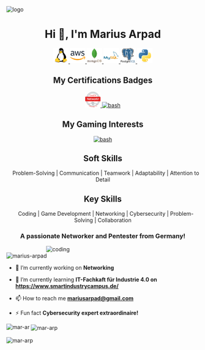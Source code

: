 ![logo]()
<h1 align="center">Hi 👋, I'm Marius Arpad</h1>

<p align="center"><a href="https://www.linux.org/" target="_blank" rel="noreferrer"> <img src="https://raw.githubusercontent.com/devicons/devicon/master/icons/linux/linux-original.svg" alt="linux" width="40" height="40"/> </a> <a href="https://aws.amazon.com" target="_blank" rel="noreferrer"> <img src="https://raw.githubusercontent.com/devicons/devicon/master/icons/amazonwebservices/amazonwebservices-original-wordmark.svg" alt="aws" width="40" height="40"/> </a>  </a> <a href="https://www.mongodb.com/" target="_blank" rel="noreferrer"> <img src="https://raw.githubusercontent.com/devicons/devicon/master/icons/mongodb/mongodb-original-wordmark.svg" alt="mongodb" width="40" height="40"/> </a> <a href="https://www.mysql.com/" target="_blank" rel="noreferrer"> <img src="https://raw.githubusercontent.com/devicons/devicon/master/icons/mysql/mysql-original-wordmark.svg" alt="mysql" width="40" height="40"/> </a> <a href="https://www.postgresql.org" target="_blank" rel="noreferrer"> <img src="https://raw.githubusercontent.com/devicons/devicon/master/icons/postgresql/postgresql-original-wordmark.svg" alt="postgresql" width="40" height="40"/> </a> <a href="https://www.python.org" target="_blank" rel="noreferrer"> <img src="https://raw.githubusercontent.com/devicons/devicon/master/icons/python/python-original.svg" alt="python" width="40" height="40"/> </a> </p>
<h2 align="center">My Certifications Badges</h1>
<p align="center"><a href="(https://comptia.org)" target="_blank" rel="noreferrer"> <img src="https://github.com/emsh93/emsh93/blob/main/NetworkPlus%20Logo%20Certified%20CE.png" alt="bash" width="40" height="40"/> </a> <a href="(https://www.siemens.com/global/en.html)" target="_blank" rel="noreferrer"> <img src="https://images.credly.com/images/19bfec66-2453-4e67-be25-eea175ad1130/38b3474b30521af47cf66d0e8f130cdc.png" alt="bash" width="40" height="40"/> </a></p>
<h2 align="center">My Gaming Interests</h1>
<p align="center"><a href="https://www.ageofempires.com/" target="_blank" rel="noreferrer"> <img src="https://www.pngitem.com/pimgs/m/675-6755480_age-of-empires-series-wiki-age-of-empires.png" alt="bash" width="40" height="40"/> </a></p>
</a>
<h2 align="center">Soft Skills</h2>

<p align="center">
    Problem-Solving | Communication | Teamwork | Adaptability | Attention to Detail
</p>
<h2 align="center">Key Skills</h2>
<p align="center">
    Coding | Game Development | Networking | Cybersecurity | Problem-Solving | Collaboration
</p>
</a>

<h3 align="center">A passionate Networker and Pentester from Germany!</h3>


<img align="right" alt="coding" width="400" src="https://media0.giphy.com/media/qgQUggAC3Pfv687qPC/giphy.gif">



<p align="left"> <img src="https://komarev.com/ghpvc/?username=marius-arpad&label=Profile%20views&color=0e75b6&style=flat" alt="marius-arpad" /> </p>



- 🔭 I’m currently working on **Networking**


- 🌱 I’m currently learning **IT-Fachkaft für Industrie 4.0 on https://www.smartindustrycampus.de/**


- 📫 How to reach me **mariusarpad@gmail.com**


- ⚡ Fun fact **Cybersecurity expert extraordinaire!**



<p><img align="left" src="https://github-readme-stats.vercel.app/api/top-langs?username=mar-arp&show_icons=true&locale=en&layout=compact" alt="mar-ar" /></p>

<p>&nbsp;<img align="center" src="https://github-readme-stats.vercel.app/api?username=mar-arp&show_icons=true&locale=en" alt="mar-arp" /></p>

<p><img align="center" src="https://github-readme-streak-stats.herokuapp.com/?user=mar-arp&" alt="mar-arp" /></p>
